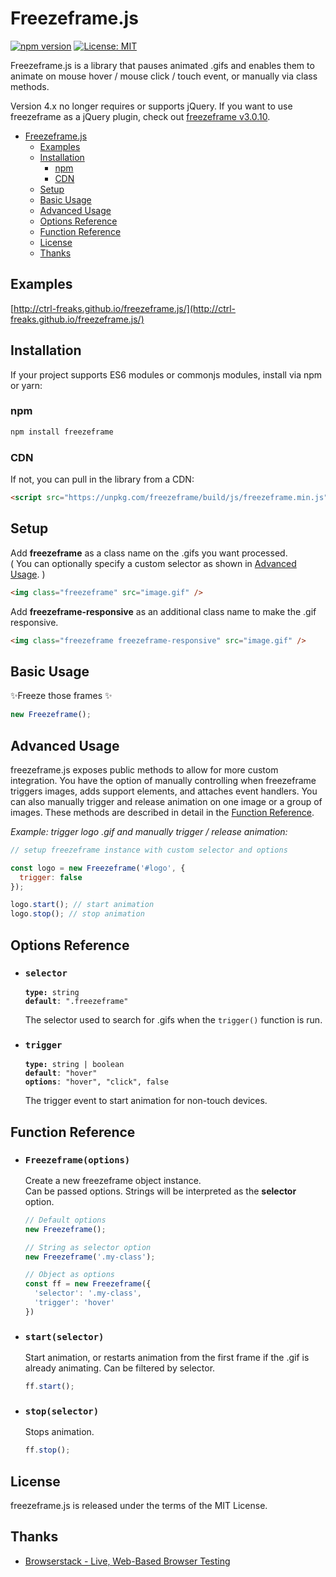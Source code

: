# Freezeframe.js

[![npm version](https://badge.fury.io/js/freezeframe.svg)](https://badge.fury.io/js/%40thrivehive%2Feslint-config-node)
[![License: MIT](https://img.shields.io/badge/License-MIT-blue.svg)](https://opensource.org/licenses/MIT)

Freezeframe.js is a library that pauses animated .gifs and enables them to
animate on mouse hover / mouse click / touch event, or manually via class methods.

Version 4.x no longer requires or supports jQuery. If you want to use freezeframe as a jQuery
plugin, check out [freezeframe v3.0.10](https://github.com/ctrl-freaks/freezeframe.js/tree/archived/3.0.10).

- [Freezeframe.js](#freezeframejs)
  - [Examples](#examples)
  - [Installation](#installation)
    - [npm](#npm)
    - [CDN](#cdn)
  - [Setup](#setup)
  - [Basic Usage](#basic-usage)
  - [Advanced Usage](#advanced-usage)
  - [Options Reference](#options-reference)
  - [Function Reference](#function-reference)
  - [License](#license)
  - [Thanks](#thanks)

## Examples

[http://ctrl-freaks.github.io/freezeframe.js/](http://ctrl-freaks.github.io/freezeframe.js/)

## Installation

If your project supports ES6 modules or commonjs modules, install via npm or yarn:

### npm

```bash
npm install freezeframe
```

### CDN

If not, you can pull in the library from a CDN:

```html
<script src="https://unpkg.com/freezeframe/build/js/freezeframe.min.js"></script>
```

## Setup

Add **freezeframe** as a class name on the .gifs you want processed.  
( You can optionally specify a custom selector as shown in [Advanced Usage](#advanced_usage). )

```html
<img class="freezeframe" src="image.gif" />
```

Add **freezeframe-responsive** as an additional class name to make the .gif responsive.

```html
<img class="freezeframe freezeframe-responsive" src="image.gif" />
```

## Basic Usage

✨Freeze those frames ✨

```js
new Freezeframe();
```

## Advanced Usage

freezeframe.js exposes public methods to allow for more custom integration. You 
have the option of manually controlling when freezeframe triggers images, adds 
support elements, and attaches event handlers. You can also manually trigger 
and release animation on one image or a group of images. These methods are 
described in detail in the [Function Reference](#function_reference).

*Example: trigger logo .gif and manually trigger / release animation:*

```js
// setup freezeframe instance with custom selector and options

const logo = new Freezeframe('#logo', {
  trigger: false
});

logo.start(); // start animation
logo.stop(); // stop animation
```

## Options Reference

<!-- Options can be passed to a freezeframe instance on creation in the form of an 
**object** or a **string**. Strings will be interpreted as the **selector** option.  

```javascript
// Options passed to jQuery plugin
$('.my_class').freezeframe({'animation_play_duration': 2500})

// String as selector option
var ff = new freezeframe('.my_class');

// Object as options
var ff = new freezeframe({
  'selector': '.my_class',
  'animation_play_duration': 3000,
  'non_touch_device_trigger_event': 'hover'
})
``` -->

- ### ```selector```

    <code><b>type:</b> string</code>  
    <code><b>default</b>: ".freezeframe"</code>  

    The selector used to search for .gifs when the ```trigger()``` function is run.

<!-- * ### ```animation_play_duration```  

    <code><b>type:</b> integer</code>  
    <code><b>default</b>: 5000</code>  
    <code><b>options</b>: Infinity</code>  

    The number of milliseconds a .gif will animate for when triggered by click / 
    touch event.  
    Use ```Infinity``` to make the .gif play *forever.* -->

- ### ```trigger```  

    <code><b>type:</b> string | boolean</code>  
    <code><b>default</b>: "hover"</code>  
    <code><b>options</b>: "hover", "click", false</code>  

    The trigger event to start animation for non-touch devices.

## Function Reference

- ### ```Freezeframe(options)```  

    Create a new freezeframe object instance.  
    Can be passed options. Strings will be interpreted as the **selector** option.

  ```js
  // Default options
  new Freezeframe();

  // String as selector option
  new Freezeframe('.my-class');

  // Object as options
  const ff = new Freezeframe({
    'selector': '.my-class',
    'trigger': 'hover'
  })
  ```

<!-- * ### ```trigger(selector)```

    trigger images to be paused by freezeframe. If run without selector
    argument, selector in freezeframe options will be used. Can be run multiple
    times with different selector to group many images, unrelated by selector,
    in one freezeframe instance.

  ```js
  ff.trigger();               // use selector in freezeframe options
  ff.trigger('.my_class');    // use custom selector
  ``` -->

<!-- * ### ```setup()```

    Creates and inserts support elements. Can be filtered by selector.  

  ```js
  ff.setup();                 // all images in freezeframe instance
  ff.setup('.my_class');      // filter images by selector
  ```

    HTML image before:

  ```html
  <img class="freezeframe" src="my_image.gif" />
  ```  

  ...and after:

  ```html
  <div class="ff-container">
    <canvas class="ff-canvas ff-canvas-ready" width="400" height="250"></canvas>
    <img class="freezeframe ff-setup ff-image ff-image-ready" src="my_image.gif">
  </div>
  ``` -->

<!-- * ### ```attach(selector)```
  
    Attaches hover / click / touch events based on freezeframe options. Can be filtered by selector.

  ```js
  ff.attach();                // all images in freezeframe instance
  ff.attach('.my_class');     // filter images by selector
  ``` -->

- ### ```start(selector)```

    Start animation, or restarts animation from the first frame if
    the .gif is already animating. Can be filtered by selector.

  ```js
  ff.start();
  ```

- ### ```stop(selector)```

    Stops animation.

  ```js
  ff.stop();
  ```

## License

freezeframe.js is released under the terms of the MIT License.

## Thanks

- [Browserstack - Live, Web-Based Browser Testing](https://www.browserstack.com/)
